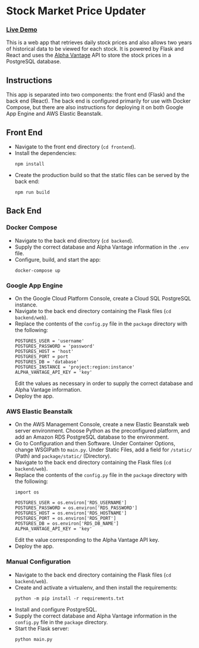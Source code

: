 # Stock Market Price Updater
### [Live Demo](https://danielbeckham.com/stock-market-price-updater)

This is a web app that retrieves daily stock prices and also allows two years of historical data to be viewed for each stock. It is powered by Flask and React and uses the [Alpha Vantage](https://www.alphavantage.co/) API to store the stock prices in a PostgreSQL database.

## Instructions
This app is separated into two components: the front end (Flask) and the back end (React). The back end is configured primarily for use with Docker Compose, but there are also instructions for deploying it on both Google App Engine and AWS Elastic Beanstalk.

## Front End
* Navigate to the front end directory (`cd frontend`). 
* Install the dependencies:
  ```
  npm install
  ```
* Create the production build so that the static files can be served by the back end:
  ```
  npm run build
  ```

## Back End
### Docker Compose
* Navigate to the back end directory (`cd backend`).
* Supply the correct database and Alpha Vantage information in the `.env` file.
* Configure, build, and start the app:
  ```
  docker-compose up
  ```

### Google App Engine
* On the Google Cloud Platform Console, create a Cloud SQL PostgreSQL instance.
* Navigate to the back end directory containing the Flask files (`cd backend/web`).
* Replace the contents of the `config.py` file in the `package` directory with the following:
  ```
  POSTGRES_USER = 'username'
  POSTGRES_PASSWORD = 'password'
  POSTGRES_HOST = 'host'
  POSTGRES_PORT = port
  POSTGRES_DB = 'database'
  POSTGRES_INSTANCE = 'project:region:instance'
  ALPHA_VANTAGE_API_KEY = 'key'
  ```
  Edit the values as necessary in order to supply the correct database and Alpha Vantage information.
* Deploy the app.

### AWS Elastic Beanstalk
* On the AWS Management Console, create a new Elastic Beanstalk web server environment. Choose Python as the preconfigured platform, and add an Amazon RDS PostgreSQL database to the environment.
* Go to Configuration and then Software. Under Container Options, change WSGIPath to `main.py`. Under Static Files, add a field for `/static/` (Path) and `package/static/` (Directory).
* Navigate to the back end directory containing the Flask files (`cd backend/web`).
* Replace the contents of the `config.py` file in the `package` directory with the following:
  ```
  import os

  POSTGRES_USER = os.environ['RDS_USERNAME']
  POSTGRES_PASSWORD = os.environ['RDS_PASSWORD']
  POSTGRES_HOST = os.environ['RDS_HOSTNAME']
  POSTGRES_PORT = os.environ['RDS_PORT']
  POSTGRES_DB = os.environ['RDS_DB_NAME']
  ALPHA_VANTAGE_API_KEY = 'key'
  ```
  Edit the value corresponding to the Alpha Vantage API key.
* Deploy the app.

### Manual Configuration
* Navigate to the back end directory containing the Flask files (`cd backend/web`).
* Create and activate a virtualenv, and then install the requirements:
  ```
  python -m pip install -r requirements.txt
  ```
* Install and configure PostgreSQL.
* Supply the correct database and Alpha Vantage information in the `config.py` file in the `package` directory.
* Start the Flask server:
  ```
  python main.py
  ```
